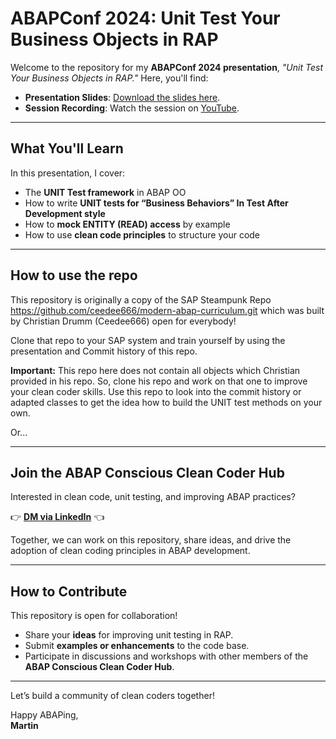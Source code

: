 # ABAPConf 2024: Unit Test Your Business Objects in RAP 

Welcome to the repository for my **ABAPConf 2024 presentation**, _"Unit Test Your Business Objects in RAP."_ Here, you'll find:  
- **Presentation Slides**: [Download the slides here](./ABAPConf2024_Presentation.pdf).  
- **Session Recording**: Watch the session on [YouTube](https://www.youtube.com/live/SnKqmgOMdqY?si=Uq1mWlsGte5l_dxI&t=16069).  

---

## **What You'll Learn**  
In this presentation, I cover:  
- The **UNIT Test framework** in ABAP OO
- How to write **UNIT tests for “Business Behaviors” In Test After Development style**
- How to **mock ENTITY (READ) access** by example
- How to use **clean code principles** to structure your code

---

## **How to use the repo**  
This repository is originally a copy of the SAP Steampunk Repo https://github.com/ceedee666/modern-abap-curriculum.git which was built by Christian Drumm (Ceedee666) open for everybody!

Clone that repo to your SAP system and train yourself by using the presentation and Commit history of this repo.

**Important:**
This repo here does not contain all objects which Christian provided in his repo. So, clone his repo and work on that one to improve your clean coder skills. Use this repo to look 
into the commit history or adapted classes to get the idea how to build the UNIT test methods on your own.

Or...

---
## **Join the ABAP Conscious Clean Coder Hub**  
Interested in clean code, unit testing, and improving ABAP practices?  

👉 **[DM via LinkedIn]([https://www.yourhublink.com](https://www.linkedin.com/in/martin-jonen/))** 👈  

Together, we can work on this repository, share ideas, and drive the adoption of clean coding principles in ABAP development.  

---

## **How to Contribute**  
This repository is open for collaboration!  
- Share your **ideas** for improving unit testing in RAP.  
- Submit **examples or enhancements** to the code base.  
- Participate in discussions and workshops with other members of the **ABAP Conscious Clean Coder Hub**.  

---

Let’s build a community of clean coders together!  

Happy ABAPing,  
**Martin**  
